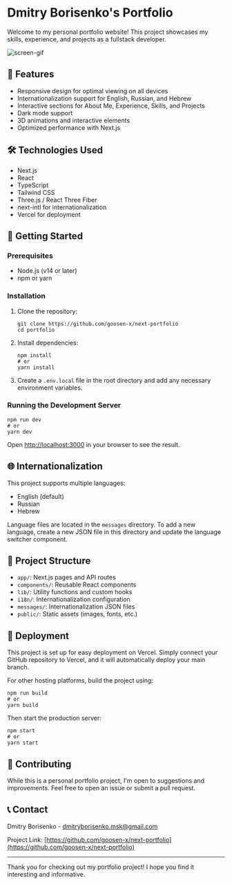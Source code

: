 # Dmitry Borisenko's Portfolio

Welcome to my personal portfolio website! This project showcases my skills,
experience, and projects as a fullstack developer.

![screen-gif](/public/images/readme.gif)

## 🌟 Features

- Responsive design for optimal viewing on all devices
- Internationalization support for English, Russian, and Hebrew
- Interactive sections for About Me, Experience, Skills, and Projects
- Dark mode support
- 3D animations and interactive elements
- Optimized performance with Next.js

## 🛠 Technologies Used

- Next.js
- React
- TypeScript
- Tailwind CSS
- Three.js / React Three Fiber
- next-intl for internationalization
- Vercel for deployment

## 🚀 Getting Started

### Prerequisites

- Node.js (v14 or later)
- npm or yarn

### Installation

1. Clone the repository:

   ```
   git clone https://github.com/goosen-x/next-portfolio
   cd portfolio
   ```

2. Install dependencies:

   ```
   npm install
   # or
   yarn install
   ```

3. Create a `.env.local` file in the root directory and add any necessary
   environment variables.

### Running the Development Server

```
npm run dev
# or
yarn dev
```

Open [http://localhost:3000](http://localhost:3000) in your browser to see the
result.

## 🌐 Internationalization

This project supports multiple languages:

- English (default)
- Russian
- Hebrew

Language files are located in the `messages` directory. To add a new language,
create a new JSON file in this directory and update the language switcher
component.

## 📁 Project Structure

- `app/`: Next.js pages and API routes
- `components/`: Reusable React components
- `lib/`: Utility functions and custom hooks
- `i18n/`: Internationalization configuration
- `messages/`: Internationalization JSON files
- `public/`: Static assets (images, fonts, etc.)

## 🚢 Deployment

This project is set up for easy deployment on Vercel. Simply connect your GitHub
repository to Vercel, and it will automatically deploy your main branch.

For other hosting platforms, build the project using:

```
npm run build
# or
yarn build
```

Then start the production server:

```
npm start
# or
yarn start
```

## 🤝 Contributing

While this is a personal portfolio project, I'm open to suggestions and
improvements. Feel free to open an issue or submit a pull request.

## 📞 Contact

Dmitry Borisenko -
[dmitryborisenko.msk@gmail.com](mailto:dmitryborisenko.msk@gmail.com)

Project Link:
[https://github.com/goosen-x/next-portfolio](https://github.com/goosen-x/next-portfolio)

---

Thank you for checking out my portfolio project! I hope you find it interesting
and informative.
